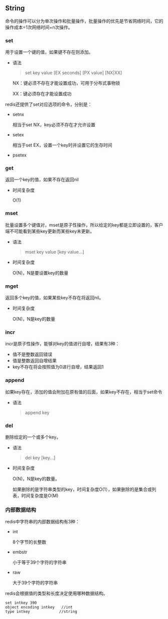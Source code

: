 ## String

命令的操作可以分为单次操作和批量操作，批量操作的优先是节省网络时间，它的操作成本=1次网络时间+n次操作。



### set

用于设置一个键的值，如果键不存在则添加。

- 语法

  > set key value \[EX seconds] \[PX value]  [NX|XX]

  NX：键必须不存在才能设置成功，可用于分布式事物锁

  XX：键必须存在才能设置成功

redis还提供了set对应选项的命令，分别是：

- setnx

  相当于set NX，key必须不存在才允许设置

- setex

  相当于set EX，设置一个key时并设置它的生存时间

- psetex



### get

返回一个key的值，如果不存在返回nil

- 时间复杂度

  O(1)



### mset

批量设置多个键值对，mset是原子性操作，所以给定的key都是立即设置的，客户端不可能看到某些key更新而某些key未更新。

- 语法

  > mset key value [key value...]

- 时间复杂度

  O(N)，N是要设置key的数量



### mget

返回多个key的值，如果某些key不存在将返回nil。

- 时间复杂度

  O(N)，N是key的数量



### incr

incr是原子性操作，能够对key的值进行自增，结果有3种：

- 值不是整数返回错误
- 值是整数返回自增结果
- key不存在将会按照值为0进行自增，结果返回1



### append

如果key存在，添加的值会附加在原有值的后面，如果key不存在，相当于set命令

- 语法

  > append key



### del

删除给定的一个或多个key。

- 语法

  > del key [key...]

- 时间复杂度

  O(N)，N是key的数量。

  如果删除的是字符串类型的key，时间复杂度O(1），如果删除的是集合或列表，时间复杂度是O(M)



### 内部数据结构

redis中字符串的内部数据结构有3种：

- int

  8个字节的长整数

- embstr

  小于等于39个字符的字符串

- raw

  大于39个字符的字符串

redis会根据值的类型和长度决定使用哪种数据结构。

```
set intkey 390
object encoding intkey	 //int
type intkey 			//string
```



